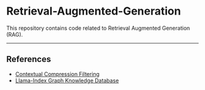 # Retrieval-Augmented-Generation

This repository contains code related to Retrieval Augmented Generation (RAG).

---

## References

- [Contextual Compression Filtering](https://medium.aiplanet.com/implement-contextual-compression-and-filtering-in-rag-pipeline-4e9d4a92aa8f)
- [Llama-Index Graph Knowledge Database](https://medium.aiplanet.com/implement-rag-with-knowledge-graph-and-llama-index-6a3370e93cdd)
